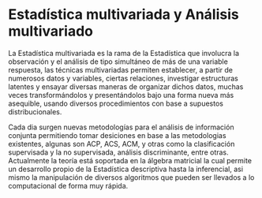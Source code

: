 # Estadística multivariada y Análisis multivariado

La Estadística multivariada es la rama de la Estadística que involucra la observación y el análisis de tipo simultáneo de más de una variable respuesta, las técnicas multivariadas permiten establecer, a partir de numerosos datos y variables, ciertas relaciones, investigar estructuras latentes y ensayar diversas maneras de organizar dichos datos, muchas veces transformándolos y presentándolos bajo una forma nueva más asequible, usando diversos procedimientos con base a supuestos distribucionales.

Cada dia surgen nuevas metodologías para el análisis de información conjunta permitiendo tomar desiciones en base a las metodologias existentes, algunas son ACP, ACS, ACM, y otras como la clasificación supervisada y la no supervisada, análisis discriminante, entre otras.  Actualmente la teoría está soportada en la álgebra matricial la cual permite un desarrollo propio de la Estadística descriptiva hasta la inferencial, asi mismo la manipulación de diversos algoritmos que pueden ser llevados a lo computacional de forma muy rápida.   
